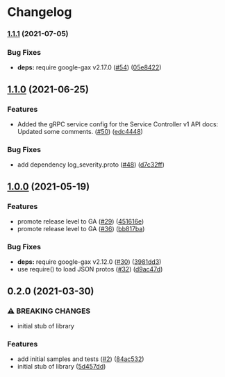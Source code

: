 # Changelog

### [1.1.1](https://www.github.com/googleapis/nodejs-service-control/compare/v1.1.0...v1.1.1) (2021-07-05)


### Bug Fixes

* **deps:** require google-gax v2.17.0 ([#54](https://www.github.com/googleapis/nodejs-service-control/issues/54)) ([05e8422](https://www.github.com/googleapis/nodejs-service-control/commit/05e84223d4a5950da7d365e81dc1aaa830956976))

## [1.1.0](https://www.github.com/googleapis/nodejs-service-control/compare/v1.0.0...v1.1.0) (2021-06-25)


### Features

* Added the gRPC service config for the Service Controller v1 API docs: Updated some comments. ([#50](https://www.github.com/googleapis/nodejs-service-control/issues/50)) ([edc4448](https://www.github.com/googleapis/nodejs-service-control/commit/edc444896e4b2dda721d3ca8b8591e61eb267e66))


### Bug Fixes

* add dependency log_severity.proto ([#48](https://www.github.com/googleapis/nodejs-service-control/issues/48)) ([d7c32ff](https://www.github.com/googleapis/nodejs-service-control/commit/d7c32ff39298b466d72827934dea46da783fcfbe))

## [1.0.0](https://www.github.com/googleapis/nodejs-service-control/compare/v0.2.0...v1.0.0) (2021-05-19)


### Features

* promote release level to GA ([#29](https://www.github.com/googleapis/nodejs-service-control/issues/29)) ([451616e](https://www.github.com/googleapis/nodejs-service-control/commit/451616e983be335363cf44bb5859915dd3cc274e))
* promote release level to GA ([#36](https://www.github.com/googleapis/nodejs-service-control/issues/36)) ([bb817ba](https://www.github.com/googleapis/nodejs-service-control/commit/bb817bae13691eb16c1560633a31405039b2eee0))


### Bug Fixes

* **deps:** require google-gax v2.12.0 ([#30](https://www.github.com/googleapis/nodejs-service-control/issues/30)) ([3981dd3](https://www.github.com/googleapis/nodejs-service-control/commit/3981dd39ed8a1b71c6de8dd26d5fdbd552167215))
* use require() to load JSON protos ([#32](https://www.github.com/googleapis/nodejs-service-control/issues/32)) ([d9ac47d](https://www.github.com/googleapis/nodejs-service-control/commit/d9ac47d4651d9ad84c0ebe79900adb795c3c9861))

## 0.2.0 (2021-03-30)


### ⚠ BREAKING CHANGES

* initial stub of library

### Features

* add initial samples and tests ([#2](https://www.github.com/googleapis/nodejs-service-control/issues/2)) ([84ac532](https://www.github.com/googleapis/nodejs-service-control/commit/84ac53269a3d60c57ee10e5a17ae00587f90e2a7))
* initial stub of library ([5d457dd](https://www.github.com/googleapis/nodejs-service-control/commit/5d457ddda7535e5c2aec002b1a0633372dfc9242))
